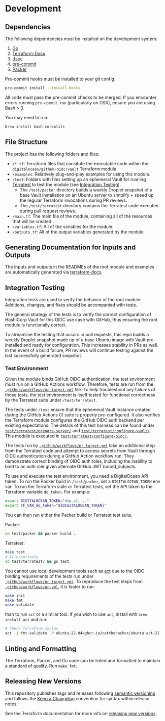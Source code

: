 # Development

## Dependencies

The following dependencies must be installed on the development system:

1. [Go](https://go.dev)
1. [Terraform-Docs](https://github.com/terraform-docs/terraform-docs)
2. [tfsec](https://aquasecurity.github.io/tfsec)
3. [pre-commit](https://pre-commit.com/#install)
4. [Packer](https://www.packer.io/)

Pre-commit hooks must be installed to your git config:

```bash
pre-commit install --install-hooks
```

All code must pass the pre-commit checks to be merged.
If you encounter errors running `pre-commit run` (particularly on OSX), ensure you are using Bash > 3.

You may need to run:

```bash
brew install bash coreutils
```

## File Structure

The project has the following folders and files:

- `/*.tf`: Terraform files that consitute the executable code within the `digitalocean/github-oidc/vault` Terraform module.
- `/examples`: Relatively plug-and-play examples for using this module.
- `/test`: Folders with files setting up an ephemeral Vault for running [Terratest](https://terratest.gruntwork.io) to test the module (see [Integration Testing](#integration-testing)).
  - The `/test/packer` directory builds a weekly Droplet snapshot of a base Vault installation on an Ubuntu server to simplify + speed up the regular Terraform invocations during PR reviews.
  - The `/test/terratest` directory contains the Terratest code executed during pull request reviews.
- `/main.tf`: The main file of the module, containing all of the resources that will be created.
- `/variables.tf`: All of the variables for the module.
- `/outputs.tf`: All of the output variables generated by the module.

## Generating Documentation for Inputs and Outputs

The inputs and outputs in the READMEs of the root module and examples are automatically generated via [terraform-docs](https://terraform-docs.io).

## Integration Testing

Integration tests are used to verify the behavior of the root module.
Additions, changes, and fixes should be accompanied with tests.

The general strategy of the tests is to verify the correct configuration of HashiCorp Vault for this OIDC use case with GitHub, thus ensuring the root module is functionally correct.

To streamline the testing that occurs in pull requests, this repo builds a weekly Droplet snapshot made up of a base Ubuntu image with Vault pre-installed and ready for configuration. This increases stability in PRs as well. In the event of a build failure, PR reviews will continue testing against the last successfully generated snapshot.

### Test Environment

Given the module binds GitHub OIDC authentication, the test environment must run on a GitHub Actions workflow.
Therefore, tests are run from the [`.github/workflows/pr_target.yml`](.github/workflows/pr_target.yml) file.
To help troubleshoot any failures of those tests, the test environment is itself tested for functional correctness by the Terratest suite under `/test/terratest`.

The tests under `/test` ensure that the ephemeral Vault instance created during the GitHub Actions CI suite is properly pre-configured.
It also verifies the Terraform module configures the GitHub OIDC auth backend per existing expectations.
The details of this test harness can be found under [`test/terratest/prepare-server/`](test/terratest/prepare-server/) and [`test/terratest/configure-vault/`](test/terratest/configure-vault/). This module is executed in [`test/terratest/configure-oidc/`](test/terratest/configure-oidc/).

The tests run by [`.github/workflows/pr_target.yml`](.github/workflows/pr_target.yml) take an additional step from the Terratest code and attempt to access secrets from Vault through OIDC authentication during a GitHub Action workflow run.
They demonstrate correct binding of OIDC auth roles, including the inability to bind to an auth role given alternate GitHub JWT bound_subjects.

To use and execute the test environment, you need a DigitalOcean API token.
To run the Packer build in `/test/packer`, set a `DIGITALOCEAN_TOKEN` env var.
To run the Terraform suite or Terratest tests, set the API token to the Terraform variable `do_token`.
For example:

```bash
export DIGITALOCEAN_TOKEN="dop_v1_..."
export TF_VAR_do_token="${DIGITALOCEAN_TOKEN}"
```

You can then run either the Packer build or Terratest test suite.

Packer:

```bash
cd test/packer && packer build .
```

Terratest:

```bash
make test
# Alternatively
cd test/terratest/ && go test
```

You cannot use local development tools such as [act](https://github.com/nektos/act) due to the OIDC binding requirements of the tests run under [`.github/workflows/pr_target.yml`](.github/workflows/pr_target.yml).
To reproduce the test steps from [`.github/workflows/pr.yml`](.github/workflows/pr.yml), it is faster to run:

```bash
make init
make fmt
make validate
```

than to run `act` or a similar tool.
If you wish to use `act`, install with `brew install act` and run:

```bash
# Check Terraform syntax
act -j fmt-validate -P ubuntu-22.04=ghcr.io/catthehacker/ubuntu:act-22.04
```

## Linting and Formatting

The Terraform, Packer, and Go code can be linted and formatted to maintain a standard of quality. Run `make fmt`.

## Releasing New Versions

This repository publishes tags and releases following [semantic versioning](https://semver.org) and follows the [Keep a Changelog](https://keepachangelog.com/en/1.0.0/) convention for syntax within release notes.

See the Terraform documentation for more info on [releasing new versions](https://www.terraform.io/registry/modules/publish#releasing-new-versions).

